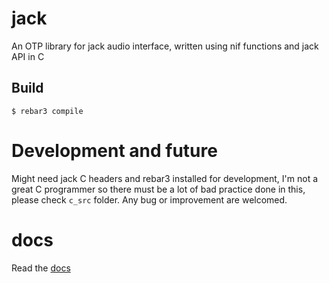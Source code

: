 jack
=====

An OTP library for jack audio interface, written using nif functions and jack API in C


Build
-----

    $ rebar3 compile


# Development and future

Might need jack C headers and rebar3 installed for development, I'm not a great C programmer so there must be a lot of bad practice done in this, please check `c_src` folder.
Any bug or improvement are welcomed.


# docs

Read the [docs](./docs)
